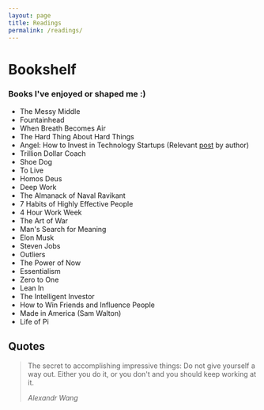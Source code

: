 ```yaml
---
layout: page
title: Readings
permalink: /readings/
---
```


# Bookshelf
### Books I've enjoyed or shaped me :)

* The Messy Middle
* Fountainhead
* When Breath Becomes Air
* The Hard Thing About Hard Things
* Angel: How to Invest in Technology Startups (Relevant [post](https://calacanis.com/2020/03/27/now-is-the-best-time-to-be-an-angel-investor-let-me-show-you-how/) by author)
* Trillion Dollar Coach
* Shoe Dog
* To Live
* Homos Deus
* Deep Work
* The Almanack of Naval Ravikant
* 7 Habits of Highly Effective People
* 4 Hour Work Week
* The Art of War
* Man's Search for Meaning
* Elon Musk
* Steven Jobs
* Outliers
* The Power of Now
* Essentialism
* Zero to One
* Lean In
* The Intelligent Investor
* How to Win Friends and Influence People
* Made in America (Sam Walton)
* Life of Pi


## Quotes


> The secret to accomplishing impressive things: Do not give yourself a way out. Either you do it, or you don't and you should keep working at it.
>
> <cite>Alexandr Wang</cite>
